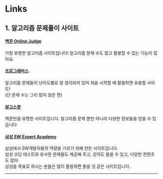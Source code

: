 # Links


## 1. 알고리즘 문제풀이 사이트  
#### [백준 Online Judge](https://www.acmicpc.net/)  
가장 유명한 알고리즘 사이트입니다! 알고리즘 문제 수도 많고 활용할 수 있는 기능이 많아요  
#### [프로그래머스](https://programmers.co.kr/)  
알고리즘 문제들이 난이도별로 잘 정리되어 있어 처음 시작할 때 활용하면 유용할 사이트!  
(단 문제 수는 그리 많지 않은 편)  
#### [알고스팟](https://algospot.com/)  
백준만큼 유명한 사이트입니다. 알고리즘 문제 뿐만 아니라 다양한 정보들을 얻을 수 있습니다
#### [삼성 SW Expert Academy](https://www.swexpertacademy.com/)  
삼성에서 SW개발자들의 역량을 기르기 위해 만든 사이트입니다.  
삼성 코딩 테스트와 유사한 문제들도 제공해 주고, 강의도 들을 수 있고, 다양한 컨텐츠도 많아  
삼성을 목표로 하시는 분들은 많이 활용하면 좋을 것 같은 사이트입니다.  
***
